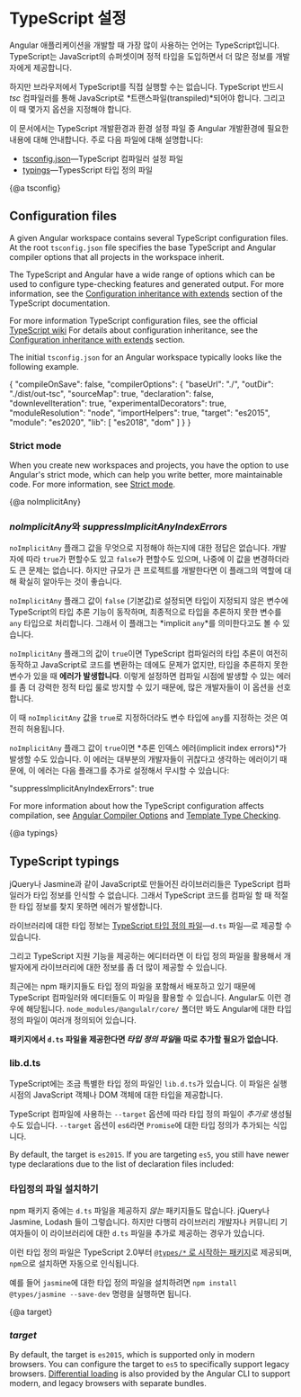 <!--
# TypeScript configuration
-->
# TypeScript 설정

<!--
TypeScript is a primary language for Angular application development.
It is a superset of JavaScript with design-time support for type safety and tooling.

Browsers can't execute TypeScript directly.
Typescript must be "transpiled" into JavaScript using the *tsc* compiler, which requires some configuration.

This page covers some aspects of TypeScript configuration and the TypeScript environment
that are important to Angular developers, including details about the following files:

* [tsconfig.json](guide/typescript-configuration#tsconfig)&mdash;TypeScript compiler configuration.
* [typings](guide/typescript-configuration#typings)&mdash;TypesScript declaration files.
-->
Angular 애플리케이션을 개발할 때 가장 많이 사용하는 언어는 TypeScript입니다.
TypeScript는 JavaScript의 슈퍼셋이며 정적 타입을 도입하면서 더 많은 정보를 개발자에게 제공합니다.

하지만 브라우저에서 TypeScript를 직접 실행할 수는 없습니다.
TypeScript 반드시 *tsc* 컴파일러를 통해 JavaScript로 *트랜스파일(transpiled)*되어야 합니다.
그리고 이 때 몇가지 옵션을 지정해야 합니다.

이 문서에서는 TypeScript 개발환경과 환경 설정 파일 중 Angular 개발환경에 필요한 내용에 대해 안내합니다.
주로 다음 파일에 대해 설명합니다:

* [tsconfig.json](guide/typescript-configuration#tsconfig)&mdash;TypeScript 컴파일러 설정 파일
* [typings](guide/typescript-configuration#typings)&mdash;TypesScript 타입 정의 파일


{@a tsconfig}

## Configuration files

A given Angular workspace contains several TypeScript configuration files.
At the root `tsconfig.json` file specifies the base TypeScript and Angular compiler options that all projects in the workspace inherit.

The TypeScript and Angular have a wide range of options which can be used to configure type-checking features and generated output.
For more information, see the [Configuration inheritance with extends](https://www.typescriptlang.org/docs/handbook/tsconfig-json.html#configuration-inheritance-with-extends) section of the TypeScript documentation.

<div class="alert is-helpful">

For more information TypeScript configuration files, see the official [TypeScript wiki](http://www.typescriptlang.org/docs/handbook/tsconfig-json.html)
For details about configuration inheritance, see the [Configuration inheritance with extends](https://www.typescriptlang.org/docs/handbook/tsconfig-json.html#configuration-inheritance-with-extends) section.

</div>

The initial `tsconfig.json` for an Angular workspace typically looks like the following example.

<code-example lang="json" header="tsconfig.json" linenums="false">
{
  "compileOnSave": false,
  "compilerOptions": {
    "baseUrl": "./",
    "outDir": "./dist/out-tsc",
    "sourceMap": true,
    "declaration": false,
    "downlevelIteration": true,
    "experimentalDecorators": true,
    "moduleResolution": "node",
    "importHelpers": true,
    "target": "es2015",
    "module": "es2020",
    "lib": [
      "es2018",
      "dom"
    ]
  }
}
</code-example>

### Strict mode

When you create new workspaces and projects, you have the option to use Angular's strict mode, which can help you write better, more maintainable code.
For more information, see [Strict mode](/guide/strict-mode).

{@a noImplicitAny}

<!--
### *noImplicitAny* and *suppressImplicitAnyIndexErrors*
-->
### *noImplicitAny*와 *suppressImplicitAnyIndexErrors*

<!--
TypeScript developers disagree about whether the `noImplicitAny` flag should be `true` or `false`.
There is no correct answer and you can change the flag later.
But your choice now can make a difference in larger projects, so it merits discussion.

When the `noImplicitAny` flag is `false` (the default), and if
the compiler cannot infer the variable type based on how it's used,
the compiler silently defaults the type to `any`. That's what is meant by *implicit `any`*.

When the `noImplicitAny` flag is `true` and the TypeScript compiler cannot infer
the type, it still generates the JavaScript files, but it also **reports an error**.
Many seasoned developers prefer this stricter setting because type checking catches more
unintentional errors at compile time.

You can set a variable's type to `any` even when the `noImplicitAny` flag is `true`.

When the `noImplicitAny` flag is `true`, you may get *implicit index errors* as well.
Most developers feel that *this particular error* is more annoying than helpful.
You can suppress them with the following additional flag:

<code-example>

  "suppressImplicitAnyIndexErrors": true

</code-example>

<div class="alert is-helpful">

For more information about how the TypeScript configuration affects compilation, see [Angular Compiler Options](guide/angular-compiler-options) and [Template Type Checking](guide/template-typecheck).


</div>
-->
`noImplicitAny` 플래그 값을 무엇으로 지정해야 하는지에 대한 정답은 없습니다.
개발자에 따라 `true`가 편할수도 있고 `false`가 편할수도 있으며, 나중에 이 값을 변경하더라도 큰 문제는 없습니다.
하지만 규모가 큰 프로젝트를 개발한다면 이 플래그의 역할에 대해 확실히 알아두는 것이 좋습니다.

`noImplicitAny` 플래그 값이 `false` (기본값)로 설정되면 타입이 지정되지 않은 변수에 TypeScript의 타입 추론 기능이 동작하며, 최종적으로 타입을 추론하지 못한 변수를 `any` 타입으로 처리합니다. 그래서 이 플래그는 *implicit `any`*를 의미한다고도 볼 수 있습니다.

`noImplicitAny` 플래그의 값이 `true`이면 TypeScript 컴파일러의 타입 추론이 여전히 동작하고 JavaScript로 코드를 변환하는 데에도 문제가 없지만, 타입을 추론하지 못한 변수가 있을 때 **에러가 발생합니다**.
이렇게 설정하면 컴파일 시점에 발생할 수 있는 에러를 좀 더 강력한 정적 타입 룰로 방지할 수 있기 때문에, 많은 개발자들이 이 옵션을 선호합니다.

이 때 `noImplicitAny` 값을 `true`로 지정하더라도 변수 타입에 `any`를 지정하는 것은 여전히 허용됩니다.

`noImplicitAny` 플래그 값이 `true`이면 *추론 인덱스 에러(implicit index errors)*가 발생할 수도 있습니다.
이 에러는 대부분의 개발자들이 귀찮다고 생각하는 에러이기 때문에, 이 에러는 다음 플래그를 추가로 설정해서 무시할 수 있습니다:

<code-example>

  "suppressImplicitAnyIndexErrors": true

</code-example>

<div class="alert is-helpful">

For more information about how the TypeScript configuration affects compilation, see [Angular Compiler Options](guide/angular-compiler-options) and [Template Type Checking](guide/template-typecheck).

</div>


{@a typings}

## TypeScript typings

<!--
Many JavaScript libraries, such as jQuery, the Jasmine testing library, and Angular,
extend the JavaScript environment with features and syntax
that the TypeScript compiler doesn't recognize natively.
When the compiler doesn't recognize something, it throws an error.

Use [TypeScript type definition files](https://www.typescriptlang.org/docs/handbook/writing-declaration-files.html)&mdash;`d.ts files`&mdash;to tell the compiler about the libraries you load.

TypeScript-aware editors leverage these same definition files to display type information about library features.

Many libraries include definition files in their npm packages where both the TypeScript compiler and editors
can find them. Angular is one such library.
The `node_modules/@angular/core/` folder of any Angular application contains several `d.ts` files that describe parts of Angular.

<div class="alert is-helpful">

You don't need to do anything to get *typings* files for library packages that include `d.ts` files.
Angular packages include them already.

</div>
-->
jQuery나 Jasmine과 같이 JavaScript로 만들어진 라이브러리들은 TypeScript 컴파일러가 타입 정보를 인식할 수 없습니다. 그래서 TypeScript 코드를 컴파일 할 때 적절한 타입 정보를 찾지 못하면 에러가 발생합니다.

라이브러리에 대한 타입 정보는 [TypeScript 타입 정의 파일](https://www.typescriptlang.org/docs/handbook/writing-declaration-files.html)&mdash;`d.ts` 파일&mdash;로 제공할 수 있습니다.

그리고 TypeScript 지원 기능을 제공하는 에디터라면 이 타입 정의 파일을 활용해서 개발자에게 라이브러리에 대한 정보를 좀 더 많이 제공할 수 있습니다.

최근에는 npm 패키지들도 타입 정의 파일을 포함해서 배포하고 있기 때문에 TypeScript 컴파일러와 에디터들도 이 파일을 활용할 수 있습니다.
Angular도 이런 경우에 해당됩니다.
`node_modules/@angulalr/core/` 폴더만 봐도 Angular에 대한 타입 정의 파일이 여러개 정의되어 있습니다.

<div class="alert is-helpful">

**패키지에서 `d.ts` 파일을 제공한다면 *타입 정의 파일*을 따로 추가할 필요가 없습니다.**

</div>


### lib.d.ts

<!--
TypeScript includes a special declaration file called `lib.d.ts`. This file contains the ambient declarations for various common JavaScript constructs present in JavaScript runtimes and the DOM.

Based on the `--target`, TypeScript adds _additional_ ambient declarations
like `Promise` if the target is `es6`.

By default, the target is `es2015`. If you are targeting `es5`, you still have newer type declarations due to the list of declaration files included:

<code-example path="getting-started/tsconfig.0.json" header="tsconfig.json (lib excerpt)" region="lib"></code-example>
-->
TypeScript에는 조금 특별한 타입 정의 파일인 `lib.d.ts`가 있습니다. 이 파일은 실행 시점의 JavaScript 객체나 DOM 객체에 대한 타입을 제공합니다.

TypeScript 컴파일에 사용하는 `--target` 옵션에 따라 타입 정의 파일이 _추가로_ 생성될 수도 있습니다. `--target` 옵션이 `es6`라면 `Promise`에 대한 타입 정의가 추가되는 식입니다.

By default, the target is `es2015`. If you are targeting `es5`, you still have newer type declarations due to the list of declaration files included:

<code-example path="getting-started/tsconfig.0.json" header="tsconfig.json (lib 일부)" region="lib"></code-example>


<!--
### Installable typings files
-->
### 타입정의 파일 설치하기

<!--
Many libraries&mdash;jQuery, Jasmine, and Lodash among them&mdash;do *not* include `d.ts` files in their npm packages.
Fortunately, either their authors or community contributors have created separate `d.ts` files for these libraries and
published them in well-known locations.

You can install these typings via `npm` using the
[`@types/*` scoped package](http://www.typescriptlang.org/docs/handbook/declaration-files/consumption.html)
and Typescript, starting at 2.0, automatically recognizes them.

For instance, to install typings for `jasmine` you run `npm install @types/jasmine --save-dev`.
-->
npm 패키지 중에는 `d.ts` 파일을 제공하지 *않는* 패키지들도 많습니다. jQuery나 Jasmine, Lodash 들이 그렇습니다.
하지만 다행히 라이브러리 개발자나 커뮤니티 기여자들이 이 라이브러리에 대한 `d.ts` 파일을 추가로 제공하는 경우가 있습니다.

이런 타입 정의 파일은 TypeScript 2.0부터 [`@types/*` 로 시작하는 패키지](http://www.typescriptlang.org/docs/handbook/declaration-files/consumption.html)로 제공되며, `npm`으로 설치하면 자동으로 인식됩니다.

예를 들어 `jasmine`에 대한 타입 정의 파일을 설치하려면 `npm install @types/jasmine --save-dev` 명령을 실행하면 됩니다.


{@a target}


### *target*

By default, the target is `es2015`, which is supported only in modern browsers. You can configure the target to `es5` to specifically support legacy browsers. [Differential loading](guide/deployment#differential-loading) is also provided by the Angular CLI to support modern, and legacy browsers with separate bundles.

